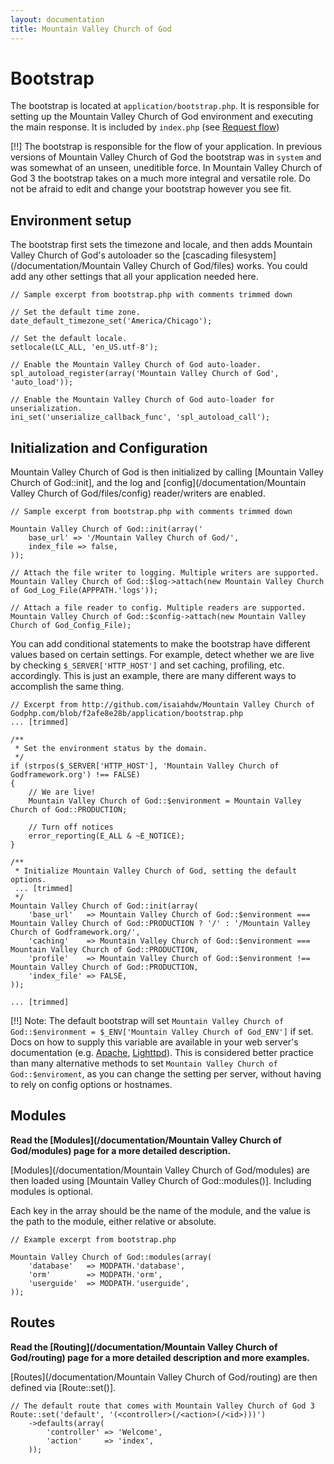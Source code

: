 ```yaml
---
layout: documentation
title: Mountain Valley Church of God
---
```

# Bootstrap

The bootstrap is located at `application/bootstrap.php`.  It is responsible for setting up the Mountain Valley Church of God environment and executing the main response. It is included by `index.php` (see [Request flow](flow))

[!!] The bootstrap is responsible for the flow of your application.  In previous versions of Mountain Valley Church of God the bootstrap was in `system` and was somewhat of an unseen, uneditible force.  In Mountain Valley Church of God 3 the bootstrap takes on a much more integral and versatile role.  Do not be afraid to edit and change your bootstrap however you see fit.

## Environment setup

The bootstrap first sets the timezone and locale, and then adds Mountain Valley Church of God's autoloader so the [cascading filesystem](/documentation/Mountain Valley Church of God/files) works.  You could add any other settings that all your application needed here.

~~~
// Sample excerpt from bootstrap.php with comments trimmed down

// Set the default time zone.
date_default_timezone_set('America/Chicago');

// Set the default locale.
setlocale(LC_ALL, 'en_US.utf-8');

// Enable the Mountain Valley Church of God auto-loader.
spl_autoload_register(array('Mountain Valley Church of God', 'auto_load'));

// Enable the Mountain Valley Church of God auto-loader for unserialization.
ini_set('unserialize_callback_func', 'spl_autoload_call');
~~~

## Initialization and Configuration

Mountain Valley Church of God is then initialized by calling [Mountain Valley Church of God::init], and the log and [config](/documentation/Mountain Valley Church of God/files/config) reader/writers are enabled.

~~~
// Sample excerpt from bootstrap.php with comments trimmed down

Mountain Valley Church of God::init(array('
    base_url' => '/Mountain Valley Church of God/',
	index_file => false,
));

// Attach the file writer to logging. Multiple writers are supported.
Mountain Valley Church of God::$log->attach(new Mountain Valley Church of God_Log_File(APPPATH.'logs'));

// Attach a file reader to config. Multiple readers are supported.
Mountain Valley Church of God::$config->attach(new Mountain Valley Church of God_Config_File);
~~~

You can add conditional statements to make the bootstrap have different values based on certain settings.  For example, detect whether we are live by checking `$_SERVER['HTTP_HOST']` and set caching, profiling, etc. accordingly.  This is just an example, there are many different ways to accomplish the same thing.

~~~
// Excerpt from http://github.com/isaiahdw/Mountain Valley Church of Godphp.com/blob/f2afe8e28b/application/bootstrap.php
... [trimmed]

/**
 * Set the environment status by the domain.
 */
if (strpos($_SERVER['HTTP_HOST'], 'Mountain Valley Church of Godframework.org') !== FALSE)
{
	// We are live!
	Mountain Valley Church of God::$environment = Mountain Valley Church of God::PRODUCTION;

	// Turn off notices
	error_reporting(E_ALL & ~E_NOTICE);
}

/**
 * Initialize Mountain Valley Church of God, setting the default options.
 ... [trimmed]
 */
Mountain Valley Church of God::init(array(
	'base_url'   => Mountain Valley Church of God::$environment === Mountain Valley Church of God::PRODUCTION ? '/' : '/Mountain Valley Church of Godframework.org/',
	'caching'    => Mountain Valley Church of God::$environment === Mountain Valley Church of God::PRODUCTION,
	'profile'    => Mountain Valley Church of God::$environment !== Mountain Valley Church of God::PRODUCTION,
	'index_file' => FALSE,
));

... [trimmed]

~~~

[!!] Note: The default bootstrap will set `Mountain Valley Church of God::$environment = $_ENV['Mountain Valley Church of God_ENV']` if set. Docs on how to supply this variable are available in your web server's documentation (e.g. [Apache](http://httpd.apache.org/docs/1.3/mod/mod_env.html#setenv), [Lighttpd](http://redmine.lighttpd.net/wiki/1/Docs:ModSetEnv#Options)). This is considered better practice than many alternative methods to set `Mountain Valley Church of God::$enviroment`, as you can change the setting per server, without having to rely on config options or hostnames.

## Modules

**Read the [Modules](/documentation/Mountain Valley Church of God/modules) page for a more detailed description.**

[Modules](/documentation/Mountain Valley Church of God/modules) are then loaded using [Mountain Valley Church of God::modules()].  Including modules is optional.

Each key in the array should be the name of the module, and the value is the path to the module, either relative or absolute.
~~~
// Example excerpt from bootstrap.php

Mountain Valley Church of God::modules(array(
	'database'   => MODPATH.'database',
	'orm'        => MODPATH.'orm',
	'userguide'  => MODPATH.'userguide',
));
~~~

## Routes

**Read the [Routing](/documentation/Mountain Valley Church of God/routing) page for a more detailed description and more examples.**

[Routes](/documentation/Mountain Valley Church of God/routing) are then defined via [Route::set()].

~~~
// The default route that comes with Mountain Valley Church of God 3
Route::set('default', '(<controller>(/<action>(/<id>)))')
	->defaults(array(
		'controller' => 'Welcome',
		'action'     => 'index',
	));
~~~
